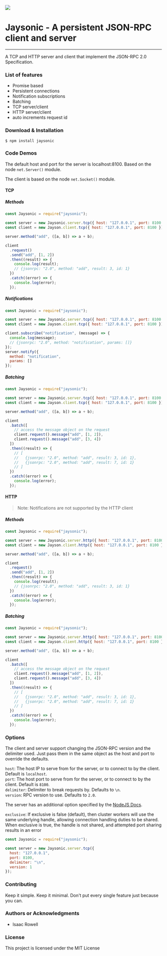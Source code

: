 ![](logo.png)

# Jaysonic - A persistent JSON-RPC client and server

---

A TCP and HTTP server and client that implement the JSON-RPC 2.0 Specification.

### List of features

- Promise based
- Persistent connections
- Notification subscriptions
- Batching
- TCP server/client
- HTTP server/client
- auto increments request id

### Download & Installation

```shell
$ npm install jaysonic
```

### Code Demos

The default host and port for the server is localhost:8100. Based on the node `net.Server()` module.

The client is based on the node `net.Socket()` module.

#### TCP

##### Methods

```js
const Jaysonic = require("jaysonic");

const server = new Jaysonic.server.tcp({ host: "127.0.0.1", port: 8100 });
const client = new Jayson.client.tcp({ host: "127.0.0.1", port: 8100 });

server.method("add", ([a, b]) => a + b);

client
  .request()
  .send("add", [1, 2])
  .then((result) => {
    console.log(result);
    // {jsonrpc: "2.0", method: "add", result: 3, id: 1}
  })
  .catch((error) => {
    console.log(error);
  });
```

##### Notifications

```js
const Jaysonic = require("jaysonic");

const server = new Jaysonic.server.tcp({ host: "127.0.0.1", port: 8100 });
const client = new Jayson.client.tcp({ host: "127.0.0.1", port: 8100 });

client.subscribe("notification", (message) => {
  console.log(message);
  // {jsonrpc: "2.0", method: "notification", params: []}
});
server.notify({
  method: "notification",
  params: []
});
```

##### Batching

```js
const Jaysonic = require("jaysonic");

const server = new Jaysonic.server.tcp({ host: "127.0.0.1", port: 8100 });
const client = new Jayson.client.tcp({ host: "127.0.0.1", port: 8100 });

server.method("add", ([a, b]) => a + b);

client
  .batch([
    // access the message object on the request
    client.request().message("add", [1, 2]),
    client.request().message("add", [3, 4])
  ])
  .then((result) => {
    // [
    //   {jsonrpc: "2.0", method: "add", result: 3, id: 1},
    //   {jsonrpc: "2.0", method: "add", result: 7, id: 1}
    // ]
  })
  .catch((error) => {
    console.log(error);
  });
```

#### HTTP

> Note: Notifications are not supported by the HTTP client

##### Methods

```js
const Jaysonic = require("jaysonic");

const server = new Jaysonic.server.http({ host: "127.0.0.1", port: 8100 });
const client = new Jayson.client.http({ host: "127.0.0.1", port: 8100 });

server.method("add", ([a, b]) => a + b);

client
  .request()
  .send("add", [1, 2])
  .then((result) => {
    console.log(result);
    // {jsonrpc: "2.0", method: "add", result: 3, id: 1}
  })
  .catch((error) => {
    console.log(error);
  });
```

##### Batching

```js
const Jaysonic = require("jaysonic");

const server = new Jaysonic.server.http({ host: "127.0.0.1", port: 8100 });
const client = new Jayson.client.http({ host: "127.0.0.1", port: 8100 });

server.method("add", ([a, b]) => a + b);

client
  .batch([
    // access the message object on the request
    client.request().message("add", [1, 2]),
    client.request().message("add", [3, 4])
  ])
  .then((result) => {
    // [
    //   {jsonrpc: "2.0", method: "add", result: 3, id: 1},
    //   {jsonrpc: "2.0", method: "add", result: 7, id: 1}
    // ]
  })
  .catch((error) => {
    console.log(error);
  });
```

### Options

The client and server support changing the JSON-RPC version and the delimiter used. Just pass them in the same object as the host and port to override the defaults.

`host`: The host IP to serve from for the server, or to connect to by the client. Default is `localhost`. \
`port`: The host port to serve from for the server, or to connect to by the client. Default is `8100`. \
`delimiter`: Delimiter to break requests by. Defaults to `\n`. \
`version`: RPC version to use. Defaults to `2.0`.

The server has an additional option specified by the [NodeJS Docs](https://nodejs.org/api/net.html#net_server_listen_options_callback).

`exclusive`: If exclusive is false (default), then cluster workers will use the same underlying handle, allowing connection handling duties to be shared. When exclusive is true, the handle is not shared, and attempted port sharing results in an error

```js
const Jaysonic = require("jaysonic");

const server = new Jaysonic.server.tcp({
  host: "127.0.0.1",
  port: 8100,
  delimiter: "\n",
  version: 1
});
```

### Contributing

Keep it simple. Keep it minimal. Don't put every single feature just because you can.

### Authors or Acknowledgments

- Isaac Rowell

### License

This project is licensed under the MIT License
